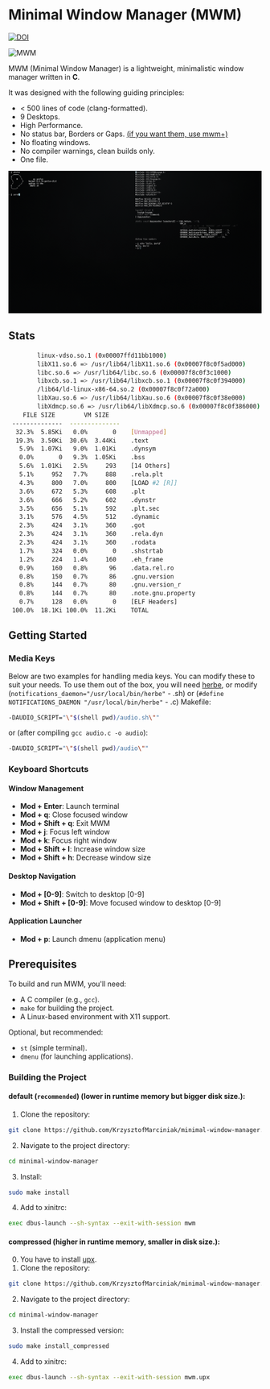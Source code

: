 # Minimal Window Manager (MWM)


[![DOI](https://zenodo.org/badge/DOI/10.5281/zenodo.15824542.svg)](https://doi.org/10.5281/zenodo.15824542)


<img src="https://github.com/user-attachments/assets/b6e484eb-5b16-4d88-b6f6-e14f968e2d1d" alt="MWM" width="250" height="250">

MWM (Minimal Window Manager) is a lightweight, minimalistic window manager written in **C**.
 
It was designed with the following guiding principles:
* < 500 lines of code (clang-formatted).
* 9 Desktops.
* High Performance.
* No status bar, Borders or Gaps. [(if you want them, use mwm+)](https://github.com/KrzysztofMarciniak/minimal-window-manager-plus)
* No floating windows.
* No compiler warnings, clean builds only.
* One file.

![screenshot](screenshot.png)
## Stats

```bash
        linux-vdso.so.1 (0x00007ffd11bb1000)
        libX11.so.6 => /usr/lib64/libX11.so.6 (0x00007f8c0f5ad000)
        libc.so.6 => /usr/lib64/libc.so.6 (0x00007f8c0f3c1000)
        libxcb.so.1 => /usr/lib64/libxcb.so.1 (0x00007f8c0f394000)
        /lib64/ld-linux-x86-64.so.2 (0x00007f8c0f72a000)
        libXau.so.6 => /usr/lib64/libXau.so.6 (0x00007f8c0f38e000)
        libXdmcp.so.6 => /usr/lib64/libXdmcp.so.6 (0x00007f8c0f386000)
    FILE SIZE        VM SIZE
 --------------  --------------
  32.3%  5.85Ki   0.0%       0    [Unmapped]
  19.3%  3.50Ki  30.6%  3.44Ki    .text
   5.9%  1.07Ki   9.0%  1.01Ki    .dynsym
   0.0%       0   9.3%  1.05Ki    .bss
   5.6%  1.01Ki   2.5%     293    [14 Others]
   5.1%     952   7.7%     888    .rela.plt
   4.3%     800   7.0%     800    [LOAD #2 [R]]
   3.6%     672   5.3%     608    .plt
   3.6%     666   5.2%     602    .dynstr
   3.5%     656   5.1%     592    .plt.sec
   3.1%     576   4.5%     512    .dynamic
   2.3%     424   3.1%     360    .got
   2.3%     424   3.1%     360    .rela.dyn
   2.3%     424   3.1%     360    .rodata
   1.7%     324   0.0%       0    .shstrtab
   1.2%     224   1.4%     160    .eh_frame
   0.9%     160   0.8%      96    .data.rel.ro
   0.8%     150   0.7%      86    .gnu.version
   0.8%     144   0.7%      80    .gnu.version_r
   0.8%     144   0.7%      80    .note.gnu.property
   0.7%     128   0.0%       0    [ELF Headers]
 100.0%  18.1Ki 100.0%  11.2Ki    TOTAL
```

## Getting Started

### Media Keys
Below are two examples for handling media keys. You can modify these to suit your needs. To use them out of the box, you will need [herbe](https://github.com/dudik/herbe), or modify (`notifications_daemon="/usr/local/bin/herbe"` - .sh) or (`#define NOTIFICATIONS_DAEMON "/usr/local/bin/herbe"` - .c)
Makefile:
```bash
-DAUDIO_SCRIPT="\"$(shell pwd)/audio.sh\""
```
or (after compiling `gcc audio.c -o audio`):
```bash
-DAUDIO_SCRIPT="\"$(shell pwd)/audio\""
```

### Keyboard Shortcuts

#### Window Management
- **Mod + Enter**: Launch terminal
- **Mod + q**: Close focused window
- **Mod + Shift + q**: Exit MWM
- **Mod + j**: Focus left window
- **Mod + k**: Focus right window
- **Mod + Shift + l**: Increase window size
- **Mod + Shift + h**: Decrease window size

#### Desktop Navigation
- **Mod + [0-9]**: Switch to desktop [0-9]
- **Mod + Shift + [0-9]**: Move focused window to desktop [0-9]

#### Application Launcher
- **Mod + p**: Launch dmenu (application menu)

## Prerequisites
To build and run MWM, you'll need:
- A C compiler (e.g., `gcc`).
- `make` for building the project.
- A Linux-based environment with X11 support.

Optional, but recommended:
- `st` (simple terminal).
- `dmenu` (for launching applications).

### Building the Project
#### default (`recommended`) (lower in runtime memory but bigger disk size.):
1. Clone the repository:
```bash
git clone https://github.com/KrzysztofMarciniak/minimal-window-manager.git
```
2. Navigate to the project directory: 
```bash
cd minimal-window-manager
```
3. Install:
```bash
sudo make install
```
4. Add to xinitrc:

```bash
exec dbus-launch --sh-syntax --exit-with-session mwm
```
#### compressed (higher in runtime memory, smaller in disk size.):
0. You have to install [upx](https://github.com/upx/upx).
1. Clone the repository:
```bash
git clone https://github.com/KrzysztofMarciniak/minimal-window-manager.git
```
2. Navigate to the project directory: 
```bash
cd minimal-window-manager
```
3. Install the compressed version:
```bash
sudo make install_compressed
```
4. Add to xinitrc:
```bash
exec dbus-launch --sh-syntax --exit-with-session mwm.upx
